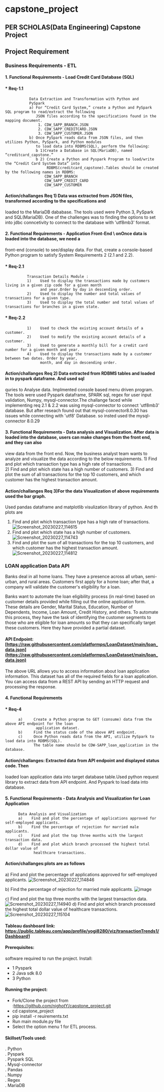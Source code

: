 # capstone_project
## PER SCHOLAS(Data Engineering) Capstone Project
##  Project Requirement 
### Business Requirements - ETL 
#### 1. Functional Requirements - Load Credit Card Database (SQL)
#### * Req-1.1   
               Data Extraction and Transformation with Python and 
               PySpark
               a) For “Credit Card System,” create a Python and PySpark SQL program to read/extract the following 
                  JSON files according to the specifications found in the mapping document. 
                   1. CDW_SAPP_BRANCH.JSON
                   2. CDW_SAPP_CREDITCARD.JSON
                   3. CDW_SAPP_CUSTOMER.JSON
               b) Once PySpark reads data from JSON files, and then utilizes Python, PySpark, and Python modules 
                  to load data into RDBMS(SQL), perform the following:
                  b 1)Create a Database in SQL(MariaDB), named “creditcard_capstone.”
                  b 2) Create a Python and Pyspark Program to load/write the “Credit Card System Data” into 
                       RDBMS(creditcard_capstone).Tables should be created by the following names in RDBMS:
                      CDW_SAPP_BRANCH
                      CDW_SAPP_CREDIT_CARD
                      CDW_SAPP_CUSTOMER 
                      
#### Action/challanges Req 1) Data was extracted from JSON files, transformed according to the specifications and 
loaded to the MariaDB dababase. The tools used were Python 3, PySpark and SQL(MariaDB). One of the challenges was 
to finding the options to set into jdbc conncetivity to connect to the database with 'utf8mb3' format.
#### 2. Functional Requirements - Application Front-End   \ onOnce data is loaded into the database, we need a 
front-end (console) to see/display data. For that, create a console-based Python program to satisfy System 
Requirements 2 (2.1 and 2.2).                                               
#### * Req-2.1 
              Transaction Details Module :
              1)    Used to display the transactions made by customers living in a given zip code for a given month
                    and year.Order by day in descending order.
              2)    Used to display the number and total values of transactions for a given type.
              3)    Used to display the total number and total values of transactions for branches in a given state.
#### * Req-2.2
              1)    Used to check the existing account details of a customer.
              2)    Used to modify the existing account details of a customer.
              3)    Used to generate a monthly bill for a credit card number for a given month and year.
              4)    Used to display the transactions made by a customer between two dates. Order by year, 
                    month, and day in descending order.
#### Action/challanges Req 2) Data extracted from RDBMS tables and loaded in to pyspark dataframe. And used sql 
quries to Analyse data. Implmented console based menu driven program.
The tools were used Pyspark dataframe, SPARK sql, regex for user input validation, Numpy, mysql-connector.The 
challange faced while implementing req 2.1 & 2.2 was using mysql-connector to connect 'utf8mb3' database. 
But after reseach found out that mysql-connector8.0.30 has issues while connecting with 'utf8' Database. 
so insted used the mysql-connector 8.0.29
#### 3. Functional Requirements - Data analysis and Visualization.                                                                                                 After data is loaded into the database, users can make changes from the front end, and they can also 
view data from the front end. Now, the business analyst team wants to analyze and visualize the data 
according to the below requirements.
              1)    Find and plot which transaction type has a high rate of transactions.                
              2)    Find and plot which state has a high number of customers.
              3)    Find and plot the sum of all transactions for the top 10 customers, and which customer 
                    has the highest transaction amount.
#### Action/challanges Req 3)For the data Visualization of above requirements used the bar graph.
Used pandas dataframe and matplotlib visulization library of python. And th plots are
   1)    Find and plot which transaction type has a high rate of transactions.
![Screenshot_20230227_114615](https://user-images.githubusercontent.com/118306654/221757707-d1de770b-ed8c-4e17-82fb-71593e36bec6.png)
   2)    Find and plot which state has a high number of customers.
![Screenshot_20230227_114743](https://user-images.githubusercontent.com/118306654/221758072-babeea9f-cd82-4faf-9e87-641a4906cb72.png)
   3)    Find and plot the sum of all transactions for the top 10 customers, and which customer has the 
         highest transaction amount.
![Screenshot_20230227_114812](https://user-images.githubusercontent.com/118306654/221758283-05c7f95a-94d9-44d2-a4e5-2d249539acd5.png)

### LOAN application Data API 
Banks deal in all home loans. They have a presence across all urban, semi-urban, and rural areas. 
Customers first apply for a home loan; after that, a company will validate the customer's eligibility for a loan.

Banks want to automate the loan eligibility process (in real-time) based on customer details provided 
while filling out the online application form. These details are Gender, Marital Status, Education, Number of 
Dependents, Income, Loan Amount, Credit History, and others. To automate this process, they have the task of 
identifying the customer segments to those who are eligible for loan amounts so that they can specifically 
target these customers. Here they have provided a partial dataset.

#### API Endpoint: [https://raw.githubusercontent.com/platformps/LoanDataset/main/loan_data.json](https://raw.githubusercontent.com/platformps/LoanDataset/main/loan_data.json)

The above URL allows you to access information about loan application information. This dataset 
has all of the required fields for a loan application. You can access data from a REST API by sending 
an HTTP request and processing the response.
#### 4. Functional Requirements
#### * Req-4
          a)     Create a Python program to GET (consume) data from the above API endpoint for the loan
                  application dataset.
          b)     Find the status code of the above API endpoint.
          c)     Once Python reads data from the API, utilize PySpark to load data into RDBMS(SQL).
                 The table name should be CDW-SAPP_loan_application in the database.
#### Action/challanges: Extracted data from API endpoint and displayed status code. Then 
loaded loan application data into target database table.Used python request library to extract
data from API endpoint. And Pyspark to load data into database.
#### 5. Functional Requirements - Data Analysis and Visualization for Loan Application
          Data Analysis and Visualization
          a)    Find and plot the percentage of applications approved for self-employed applicants.
          b)    Find the percentage of rejection for married male applicants.
          c)    Find and plot the top three months with the largest transaction data.
          d)    Find and plot which branch processed the highest total dollar value of
                 healthcare transactions.
                
#### Action/challanges:plots are as follows
a)    Find and plot the percentage of applications approved for self-employed applicants.
![Screenshot_20230227_114846](https://user-images.githubusercontent.com/118306654/221758491-104f9205-4861-4c0b-a909-acf3216f9e7d.png)

b)    Find the percentage of rejection for married male applicants. 
  ![image](https://user-images.githubusercontent.com/118306654/221752308-881a6f52-f415-4b58-b0a2-e7313daa901a.png)
  
c)    Find and plot the top three months with the largest transaction data.
![Screenshot_20230227_114940](https://user-images.githubusercontent.com/118306654/221758758-296bf3cd-b9e2-4ba1-8a51-abcfd3c6a2ec.png)
      d)      Find and plot which branch processed the highest total dollar value of healthcare
              transactions.                 
![Screenshot_20230227_115104](https://user-images.githubusercontent.com/118306654/221758971-c1afc0f3-23d0-4cc1-a1f8-153a74b2d843.png)
#### Tableau dashboard link: https://public.tableau.com/app/profile/yogi8280/viz/transactionTrends1/Dashboard1
####  Prerequisites:
software required to run the project. Install:
* 1 Pyspark
* 2 Java sdk 8.0
* 3 Python
####  Running the project:
* Fork/Clone the project from :https://github.com/nighotY/capstone_project.git
* cd capstone_project
* pip install -r reuirements.txt
* Run main module.py file
* Select the option menu 1 for ETL process.
####  Skillset/Tools used:
. Python \
. Pyspark \
. Pyspark SQL \
. Mysql-connector \
. Pandas \
. Numpy \
. Regex \
. MariaDB
